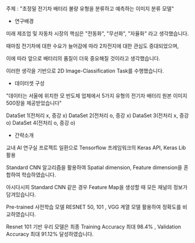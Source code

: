 주제 : "초정밀 전기차 배터리 불량 유형을 분류하고 예측하는 이미지 분류 모델"


- 연구배경

미래 제조업 및 자동차 시장의 핵심은 "전동화", "무선화", "자율화" 라고 생각했습니다.

때마침 전기차에 대한 수요가 늘어감에 따라 2차전지에 대한 관심도 증대되었으며, 

이에 따라 앞으로 배터리의 품질이 더욱 중요해질 것이라고 생각했습니다.

이러한 생각을 기반으로 2D Image-Classification Task를 수행했습니다.


- 데이터셋 구성

"데이터는 서울에 위치한 모 반도체 업체에서 5가지 유형의 전기차 배터리 원본 이미지 500장을 제공받았습니다"

DataSet 1(전처리 x, 증강 x)
DataSet 2(전처리 o, 증강 x)
DataSet 3(전처리 x, 증강 o)
DataSet 4(전처리 o, 증강 o)


- 간략소개 

교내 AI 연구실 프로젝트 일환으로 Tensorflow 프레임워크의 Keras API, Keras Lib 활용

Standard CNN 알고리즘을 활용하여 Spatial dimension, Feature dimension을 혼합하여 학습하였습니다.

아시다시피 Standard CNN 같은 경우 Feature Map을 생성할 때 모든 채널의 정보가 담겨있습니다.

Pre-trained 사전학습 모델 RESNET 50, 101 , VGG 계열 모델 활용하여 정확도를 비교하였습니다.

Resnet 101 기반 우리 모델은 최종 Training Accuracy 최대 98.4% , Validation Accuracy 최대 91.12% 달성하였습니다.
